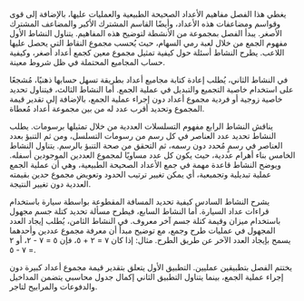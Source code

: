 يغطي هذا الفصل مفاهيم الأعداد الصحيحة الطبيعية والعمليات عليها، بالإضافة إلى قوى وقواسم ومضاعفات هذه الأعداد، وأيضًا القاسم المشترك الأكبر والمضاعف المشترك الأصغر.  يبدأ الفصل بمجموعة من الأنشطة لتوضيح هذه المفاهيم.  يتناول النشاط الأول مفهوم الجمع من خلال لعبة رمي السهام، حيث يُحسب مجموع النقاط التي يحصل عليها اللاعب.  يطرح النشاط أسئلة حول كيفية تمثيل مجموع معين كجمع أعداد أصغر، وكيفية حساب المجاميع المحتملة في ظل شروط معينة.

في النشاط الثاني، يُطلب إعادة كتابة مجاميع أعداد بطريقة تسهل حسابها ذهنيًا، مُشجعًا على استخدام خاصية التجميع والتبديل في عملية الجمع.  أما النشاط الثالث، فيتناول تحديد خاصية زوجية أو فردية مجموع أعداد دون إجراء عملية الجمع، بالإضافة إلى تقدير قيمة المجموع وتحديد أقرب عدد له من بين مجموعة أعداد مُعطاة.

يناقش النشاط الرابع مفهوم التسلسلات العددية من خلال تمثيلها برسومات.  يطلب النشاط تحديد عدد العناصر في كل رسم من رسومات التسلسل، ومن ثم التنبؤ بعدد العناصر في رسمٍ مُحدد دون رسمه، ثم التحقق من صحة التنبؤ بالرسم.  يتناول النشاط الخامس بناء أهرام عددية، حيث يكون كل عدد مساويًا لمجموع العددين الموجودين أسفله.  ويوضح النشاط قاعدة مهمة في جمع الأعداد الصحيحة الطبيعية، وهي أن عملية الجمع عملية تبديلية وتجميعية، أي يمكن تغيير ترتيب الحدود وتعويض مجموع حدين بقيمته العددية دون تغيير النتيجة.

يشرح النشاط السادس كيفية تحديد المسافة المقطوعة بواسطة سيارة باستخدام قراءات عداد السيارة.  أما النشاط السابع، فيطرح مسألة تحديد كتلة جسم مجهول باستخدام ميزان وقيمة كتلة جسم آخر معروف.  في النشاط الثامن، يُطلب إيجاد العدد المجهول في عمليات طرح وجمع، مع توضيح مبدأ أن معرفة مجموع عددين وأحدهما يسمح بإيجاد العدد الآخر عن طريق الطرح.  مثال: إذا كان ٧ = ٢ + ٥، فإن ٥ = ٧ - ٢، أو ٢ = ٧ - ٥.

يختتم الفصل بتطبيقين عمليين.  التطبيق الأول يتعلق بتقدير قيمة مجموع أعداد كبيرة دون إجراء عملية الجمع، بينما يتناول التطبيق الثاني إكمال جدول محاسبي يتضمن المداخيل والدفوعات والمرابيح لتاجر.